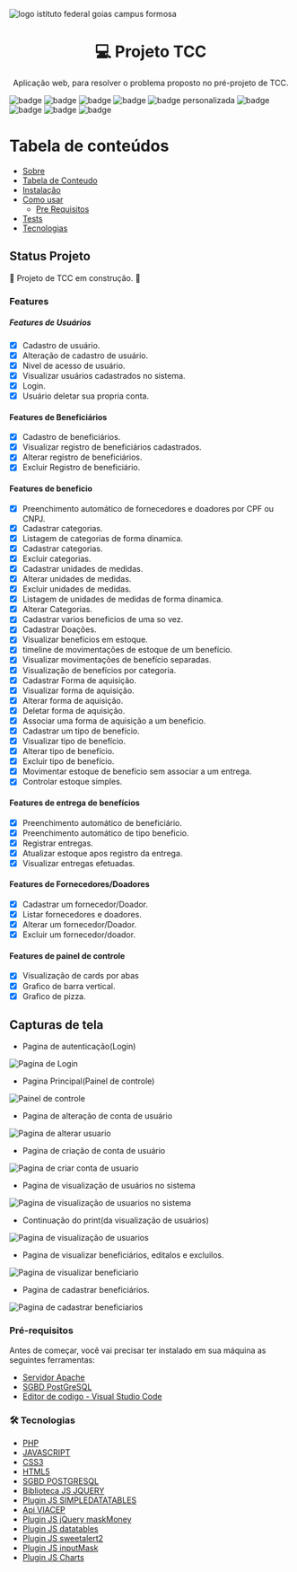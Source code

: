 ![logo istituto federal goias campus formosa](https://github.com/Samuel-Amaro/Projeto-TCC/blob/main/assets_git_hub/logo-ifg-1500-500.jpg)

<h1 align="center">	💻 Projeto TCC</h1>

<p align="center">‍Aplicação web, para resolver o problema proposto no pré-projeto de TCC.</p> 

![badge](https://img.shields.io/github/issues/Samuel-Amaro/Projeto-TCC)
![badge](https://img.shields.io/github/forks/Samuel-Amaro/Projeto-TCC)
![badge](https://img.shields.io/github/stars/Samuel-Amaro/Projeto-TCC)
![badge](https://img.shields.io/github/license/Samuel-Amaro/Projeto-TCC)
![badge personalizada](https://img.shields.io/badge/Application-System-%3Cfont%20style%3D%22vertical--align%3A%20inherit%3B%22%3E%3Cfont%20style%3D%22vertical--align%3A%20inherit%3B%22%3E%23%20777BB4%3C%2Ffont%3E%3C%2Ffont%3E)
![badge](https://img.shields.io/github/languages/count/Samuel-Amaro/Projeto-TCC)
![badge](https://img.shields.io/github/languages/top/Samuel-Amaro/Projeto-TCC)
![badge](https://img.shields.io/github/languages/code-size/Samuel-Amaro/PROJETO-TCC)
![badge](https://img.shields.io/github/repo-size/Samuel-Amaro/Projeto-TCC)

Tabela de conteúdos
=================
<!--ts-->
   * [Sobre](#Sobre)
   * [Tabela de Conteudo](#tabela-de-conteudo)
   * [Instalação](#instalacao)
   * [Como usar](#como-usar)
      * [Pre Requisitos](#pre-requisitos)
   * [Tests](#testes)
   * [Tecnologias](#tecnologias)
<!--te-->

## Status Projeto

🚧 Projeto de TCC em construção. 🚧

### Features

##### Features de Usuários
- [x] Cadastro de usuário.
- [x] Alteração de cadastro de usuário.
- [x] Nivel de acesso de usuário.
- [x] Visualizar usuários cadastrados no sistema. 
- [x] Login.  
- [x] Usuário deletar sua propria conta. 
#### Features de Beneficiários
- [x] Cadastro de beneficiários.
- [x] Visualizar registro de beneficiários cadastrados.
- [x] Alterar registro de beneficiários.
- [x] Excluir Registro de beneficiário.
#### Features de beneficio
- [x] Preenchimento automático de fornecedores e doadores por CPF ou CNPJ.
- [x] Cadastrar categorias.
- [x] Listagem de categorias de forma dinamica.  
- [x] Cadastrar categorias.
- [x] Excluir categorias.
- [x] Cadastrar unidades de medidas. 
- [x] Alterar unidades de medidas.
- [x] Excluir unidades de medidas.
- [x] Listagem de unidades de medidas de forma dinamica.   
- [x] Alterar Categorias. 
- [x] Cadastrar varios beneficios de uma so vez.
- [x] Cadastrar Doações.
- [x] Visualizar benefícios em estoque.
- [x] timeline de movimentações de estoque de um benefício.
- [x] Visualizar movimentações de benefício separadas.
- [x] Visualização de benefícios por categoria.    
- [x] Cadastrar Forma de aquisição.
- [x] Visualizar forma de aquisição.
- [x] Alterar forma de aquisição.   
- [x] Deletar forma de aquisição.
- [x] Associar uma forma de aquisição a um beneficio. 
- [x] Cadastrar um tipo de benefício.
- [x] Visualizar tipo de benefício.
- [x] Alterar tipo de benefício.   
- [x] Excluir tipo de benefício. 
- [x] Movimentar estoque de benefício sem associar a um entrega.
- [x] Controlar estoque simples. 
#### Features de entrega de benefícios
- [x] Preenchimento automático de beneficiário.
- [x] Preenchimento automático de tipo beneficio. 
- [x] Registrar entregas.
- [x] Atualizar estoque apos registro da entrega.
- [x] Visualizar entregas efetuadas. 
#### Features de Fornecedores/Doadores
- [x] Cadastrar um fornecedor/Doador.
- [x] Listar fornecedores e doadores.
- [x] Alterar um fornecedor/Doador. 
- [x] Excluir um fornecedor/doador. 
#### Features de painel de controle
- [x] Visualização de cards por abas
- [x] Grafico de barra vertical.
- [x] Grafico de pizza.  

## Capturas de tela

 * Pagina de autenticação(Login)

 ![Pagina de Login](https://github.com/Samuel-Amaro/Projeto-TCC/blob/main/assets_git_hub/prints/pagina-login.png)
 
 * Pagina Principal(Painel de controle)
 
 ![Painel de controle](https://github.com/Samuel-Amaro/Projeto-TCC/blob/main/assets_git_hub/prints/painel-controle.png)
 
 * Pagina de alteração de conta de usuário
 
 ![Pagina de alterar usuario](https://github.com/Samuel-Amaro/Projeto-TCC/blob/main/assets_git_hub/prints/pagina-alterar.png)
 
 * Pagina de criação de conta de usuário

 ![Pagina de criar conta de usuario](https://github.com/Samuel-Amaro/Projeto-TCC/blob/main/assets_git_hub/prints/criar-conta-usuario.png)
 
 * Pagina de visualização de usuários no sistema

![Pagina de visualização de usuarios no sistema](https://github.com/Samuel-Amaro/Projeto-TCC/blob/main/assets_git_hub/prints/visualizar-usuarios-parte-1.png)

* Continuação do print(da visualização de usuários)

![Pagina de visualização de usuarios](https://github.com/Samuel-Amaro/Projeto-TCC/blob/main/assets_git_hub/prints/usuarios-ativos.png)

* Pagina de visualizar beneficiários, editalos e excluilos.

![Pagina de visualizar beneficiario](https://github.com/Samuel-Amaro/Projeto-TCC/blob/main/assets_git_hub/prints/GifPaginaVisualizarBeneficiarios.gif)

* Pagina de cadastrar beneficiários.

![Pagina de cadastrar beneficiarios](https://github.com/Samuel-Amaro/Projeto-TCC/blob/main/assets_git_hub/prints/GifPaginaCadastrarBeneficiarios.gif)

### Pré-requisitos 

Antes de começar, você vai precisar ter instalado em sua máquina as seguintes ferramentas:

* [Servidor Apache](https://www.apachelounge.com/)
* [SGBD PostGreSQL](https://www.postgresql.org/download/)
* [Editor de codigo - Visual Studio Code](https://code.visualstudio.com/)

### 🛠 Tecnologias

 * [PHP](https://www.php.net/downloads.php)
 * [JAVASCRIPT](https://developer.mozilla.org/pt-BR/docs/Web/JavaScript)
 * [CSS3](https://developer.mozilla.org/pt-BR/docs/Web/CSS)
 * [HTML5](https://www.w3c.br/pub/Cursos/CursoHTML5/html5-web.pdf)
 * [SGBD POSTGRESQL](https://www.postgresql.org/about/news/postgresql-134-128-1113-1018-9623-and-14-beta-3-released-2277/)
 * [Biblioteca JS JQUERY](https://jquery.com/)
 * [Plugin JS SIMPLEDATATABLES](https://github.com/fiduswriter/Simple-DataTables)
 * [Api VIACEP](https://viacep.com.br/)
 * [Plugin JS jQuery maskMoney](https://github.com/plentz/jquery-maskmoney)
 * [Plugin JS datatables](https://datatables.net/)
 * [Plugin JS sweetalert2](https://github.com/sweetalert2/sweetalert2)
 * [Plugin JS inputMask](https://github.com/RobinHerbots/Inputmask)
 * [Plugin JS Charts](https://www.chartjs.org/docs/latest/getting-started/)
